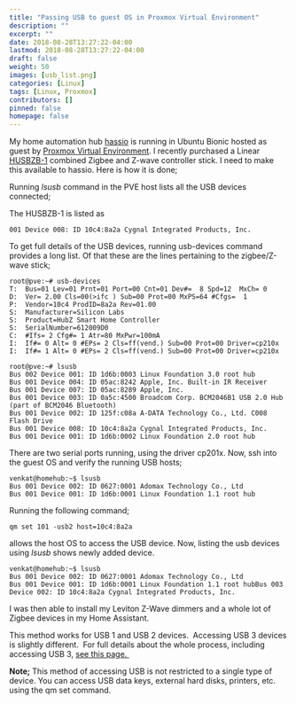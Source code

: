 ```yaml
---
title: "Passing USB to guest OS in Proxmox Virtual Environment"
description: ""
excerpt: ""
date: 2018-08-28T13:27:22-04:00
lastmod: 2018-08-28T13:27:22-04:00
draft: false
weight: 50
images: [usb_list.png]
categories: [Linux]
tags: [Linux, Proxmox]
contributors: []
pinned: false
homepage: false
---
```

My home automation hub <a href="https://www.home-assistant.io/hassio/" target="_blank">hassio</a> is running in Ubuntu Bionic hosted as guest by <a href="https://www.proxmox.com/en/" target="_blank">Proxmox Virtual Environment</a>. I recently purchased a Linear <a href="https://www.amazon.com/GoControl-CECOMINOD016164-Linear-HUSBZB-1/dp/B01GJ826F8" target="_blank">HUSBZB-1</a> combined Zigbee and Z-wave controller stick. I need to make this available to hassio. Here is how it is done;

Running _lsusb_ command in the PVE host lists all the USB devices connected;

The HUSBZB-1 is listed as 

```
001 Device 008: ID 10c4:8a2a Cygnal Integrated Products, Inc.
```

To get full details of the USB devices, running usb-devices command provides a long list. Of that these are the lines pertaining to the zigbee/Z-wave stick;

```
root@pve:~# usb-devices
T:  Bus=01 Lev=01 Prnt=01 Port=00 Cnt=01 Dev#=  8 Spd=12  MxCh= 0
D:  Ver= 2.00 Cls=00(>ifc ) Sub=00 Prot=00 MxPS=64 #Cfgs=  1
P:  Vendor=10c4 ProdID=8a2a Rev=01.00
S:  Manufacturer=Silicon Labs
S:  Product=HubZ Smart Home Controller
S:  SerialNumber=612009D0
C:  #Ifs= 2 Cfg#= 1 Atr=80 MxPwr=100mA
I:  If#= 0 Alt= 0 #EPs= 2 Cls=ff(vend.) Sub=00 Prot=00 Driver=cp210x
I:  If#= 1 Alt= 0 #EPs= 2 Cls=ff(vend.) Sub=00 Prot=00 Driver=cp210x
```

```
root@pve:~# lsusb
Bus 002 Device 001: ID 1d6b:0003 Linux Foundation 3.0 root hub
Bus 001 Device 004: ID 05ac:8242 Apple, Inc. Built-in IR Receiver
Bus 001 Device 007: ID 05ac:8289 Apple, Inc. 
Bus 001 Device 003: ID 0a5c:4500 Broadcom Corp. BCM2046B1 USB 2.0 Hub (part of BCM2046 Bluetooth)
Bus 001 Device 002: ID 125f:c08a A-DATA Technology Co., Ltd. C008 Flash Drive
Bus 001 Device 008: ID 10c4:8a2a Cygnal Integrated Products, Inc. 
Bus 001 Device 001: ID 1d6b:0002 Linux Foundation 2.0 root hub
```

There are two serial ports running, using the driver cp201x. Now, ssh into the guest OS and verify the running USB hosts;

```
venkat@homehub:~$ lsusb
Bus 001 Device 002: ID 0627:0001 Adomax Technology Co., Ltd 
Bus 001 Device 001: ID 1d6b:0001 Linux Foundation 1.1 root hub
```

Running the following command;

```
qm set 101 -usb2 host=10c4:8a2a
```

allows the host OS to access the USB device. Now, listing the usb devices using _lsusb_ shows newly added device.

```
venkat@homehub:~$ lsusb
Bus 001 Device 002: ID 0627:0001 Adomax Technology Co., Ltd 
Bus 001 Device 001: ID 1d6b:0001 Linux Foundation 1.1 root hubBus 003 Device 002: ID 10c4:8a2a Cygnal Integrated Products, Inc.
```

I was then able to install my Leviton Z-Wave dimmers and a whole lot of Zigbee devices in my Home Assistant. 

This method works for USB 1 and USB 2 devices.  Accessing USB 3 devices is slightly different.  For full details about the whole process, including accessing USB 3, <a href="https://pve.proxmox.com/wiki/USB_Devices_in_Virtual_Machines#USB3.0_2" target="_blank">see this page. </a>

**Note;** This method of accessing USB is not restricted to a single type of device. You can access USB data keys, external hard disks, printers, etc. using the qm set command.